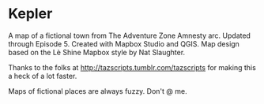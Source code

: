 # Kepler
A map of a fictional town from The Adventure Zone Amnesty arc. Updated through Episode 5. 
Created with Mapbox Studio and QGIS. Map design based on the Lè Shine Mapbox style by Nat Slaughter. 

Thanks to the folks at http://tazscripts.tumblr.com/tazscripts for making this a heck of a lot faster.

Maps of fictional places are always fuzzy. Don't @ me. 
